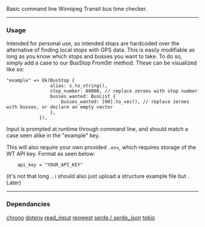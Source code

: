 Basic command line Winnipeg Transit bus time checker. 

--- 

### Usage

Intended for personal use, so intended stops are hardcoded over the alternative of finding local stops with GPS data. This is easily modifiable as long as you know which stops and busses you want to take.
To do so, simply add a case to our BusStop FromStr method. These can be visualized like so:

```
"example" => Ok(BusStop {
                alias: s.to_string(),
                stop_number: 00000, // replace zeroes with stop number
                busses_wanted: BusList {
                    busses_wanted: [00].to_vec(), // replace zeroes with busses, or declare an empty vector
                },
            }),
```

Input is prompted at runtime through command line, and should match a case seen alike in the "example" key.

This will also require your own provided `.env`, which requires storage of the WT API key. Format as seen below:

```
    api_key = "YOUR_API_KEY"
```

(it's not that long .. i should also just upload a structure example file but . Later)

---

### Dependancies

[chrono](https://crates.io/crates/chrono)
[dotenv](https://crates.io/crates/dotenv)
[read_input](https://crates.io/crates/read_input)
[reqwest](https://crates.io/crates/reqwest)
[serde / serde_json](https://crates.io/crates/serde)
[tokio](https://crates.io/crates/tokio)